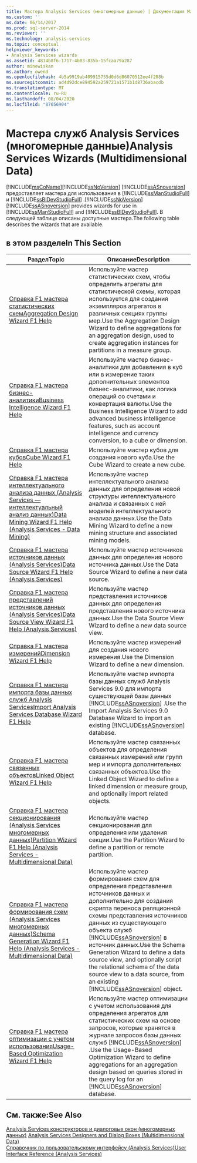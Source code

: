 ```yaml
---
title: Мастера Analysis Services (многомерные данные) | Документация Майкрософт
ms.custom: ''
ms.date: 06/14/2017
ms.prod: sql-server-2014
ms.reviewer: ''
ms.technology: analysis-services
ms.topic: conceptual
helpviewer_keywords:
- Analysis Services wizards
ms.assetid: 4814b8f6-1717-4b03-835b-15fcaa79a287
author: minewiskan
ms.author: owend
ms.openlocfilehash: 4b5a9919ab409915755d0d6d86070512ee4f208b
ms.sourcegitcommit: ad4d92dce894592a259721a1571b1d8736abacdb
ms.translationtype: MT
ms.contentlocale: ru-RU
ms.lasthandoff: 08/04/2020
ms.locfileid: "87656904"
---
```

# <a name="analysis-services-wizards-multidimensional-data"></a><span data-ttu-id="2417b-102">Мастера служб Analysis Services (многомерные данные)</span><span class="sxs-lookup"><span data-stu-id="2417b-102">Analysis Services Wizards (Multidimensional Data)</span></span>
  [!INCLUDE[msCoName](../includes/msconame-md.md)]<span data-ttu-id="2417b-103">[!INCLUDE[ssNoVersion](../includes/ssnoversion-md.md)] [!INCLUDE[ssASnoversion](../includes/ssasnoversion-md.md)] предоставляет мастера для использования в [!INCLUDE[ssManStudioFull](../includes/ssmanstudiofull-md.md)] и [!INCLUDE[ssBIDevStudioFull](../includes/ssbidevstudiofull-md.md)] .</span><span class="sxs-lookup"><span data-stu-id="2417b-103">[!INCLUDE[ssNoVersion](../includes/ssnoversion-md.md)] [!INCLUDE[ssASnoversion](../includes/ssasnoversion-md.md)] provides wizards for use in [!INCLUDE[ssManStudioFull](../includes/ssmanstudiofull-md.md)] and [!INCLUDE[ssBIDevStudioFull](../includes/ssbidevstudiofull-md.md)].</span></span> <span data-ttu-id="2417b-104">В следующей таблице описаны доступные мастера.</span><span class="sxs-lookup"><span data-stu-id="2417b-104">The following table describes the wizards that are available.</span></span>  
  
## <a name="in-this-section"></a><span data-ttu-id="2417b-105">в этом разделе</span><span class="sxs-lookup"><span data-stu-id="2417b-105">In This Section</span></span>  
  
|<span data-ttu-id="2417b-106">Раздел</span><span class="sxs-lookup"><span data-stu-id="2417b-106">Topic</span></span>|<span data-ttu-id="2417b-107">Описание</span><span class="sxs-lookup"><span data-stu-id="2417b-107">Description</span></span>|  
|-----------|-----------------|  
|[<span data-ttu-id="2417b-108">Справка F1 мастера статистических схем</span><span class="sxs-lookup"><span data-stu-id="2417b-108">Aggregation Design Wizard F1 Help</span></span>](aggregation-design-wizard-f1-help.md)|<span data-ttu-id="2417b-109">Используйте мастер статистических схем, чтобы определить агрегаты для статистической схемы, которая используется для создания экземпляров агрегатов в различных секциях группы мер.</span><span class="sxs-lookup"><span data-stu-id="2417b-109">Use the Aggregation Design Wizard to define aggregations for an aggregation design, used to create aggregation instances for partitions in a measure group.</span></span>|  
|[<span data-ttu-id="2417b-110">Справка F1 мастера бизнес-аналитики</span><span class="sxs-lookup"><span data-stu-id="2417b-110">Business Intelligence Wizard F1 Help</span></span>](business-intelligence-wizard-f1-help.md)|<span data-ttu-id="2417b-111">Используйте мастер бизнес-аналитики для добавления в куб или в измерение таких дополнительных элементов бизнес-аналитики, как логика операций со счетами и конвертация валюты.</span><span class="sxs-lookup"><span data-stu-id="2417b-111">Use the Business Intelligence Wizard to add advanced business intelligence features, such as account intelligence and currency conversion, to a cube or dimension.</span></span>|  
|[<span data-ttu-id="2417b-112">Справка F1 мастера кубов</span><span class="sxs-lookup"><span data-stu-id="2417b-112">Cube Wizard F1 Help</span></span>](cube-wizard-f1-help.md)|<span data-ttu-id="2417b-113">Используйте мастер кубов для создания нового куба.</span><span class="sxs-lookup"><span data-stu-id="2417b-113">Use the Cube Wizard to create a new cube.</span></span>|  
|[<span data-ttu-id="2417b-114">Справка F1 мастера интеллектуального анализа данных &#40;Analysis Services — интеллектуальный анализ данных&#41;</span><span class="sxs-lookup"><span data-stu-id="2417b-114">Data Mining Wizard F1 Help &#40;Analysis Services - Data Mining&#41;</span></span>](data-mining-wizard-f1-help-analysis-services-data-mining.md)|<span data-ttu-id="2417b-115">Используйте мастер интеллектуального анализа данных для определения новой структуры интеллектуального анализа и связанных с ней моделей интеллектуального анализа данных.</span><span class="sxs-lookup"><span data-stu-id="2417b-115">Use the Data Mining Wizard to define a new mining structure and associated mining models.</span></span>|  
|[<span data-ttu-id="2417b-116">Справка F1 мастера источников данных &#40;Analysis Services&#41;</span><span class="sxs-lookup"><span data-stu-id="2417b-116">Data Source Wizard F1 Help &#40;Analysis Services&#41;</span></span>](data-source-wizard-f1-help-analysis-services.md)|<span data-ttu-id="2417b-117">Используйте мастер источников данных для определения нового источника данных.</span><span class="sxs-lookup"><span data-stu-id="2417b-117">Use the Data Source Wizard to define a new data source.</span></span>|  
|[<span data-ttu-id="2417b-118">Справка F1 мастера представлений источников данных &#40;Analysis Services&#41;</span><span class="sxs-lookup"><span data-stu-id="2417b-118">Data Source View Wizard F1 Help &#40;Analysis Services&#41;</span></span>](data-source-view-wizard-f1-help-analysis-services.md)|<span data-ttu-id="2417b-119">Используйте мастер представления источников данных для определения представления нового источника данных.</span><span class="sxs-lookup"><span data-stu-id="2417b-119">Use the Data Source View Wizard to define a new data source view.</span></span>|  
|[<span data-ttu-id="2417b-120">Справка F1 мастера измерений</span><span class="sxs-lookup"><span data-stu-id="2417b-120">Dimension Wizard F1 Help</span></span>](dimension-wizard-f1-help.md)|<span data-ttu-id="2417b-121">Используйте мастер измерений для создания нового измерения.</span><span class="sxs-lookup"><span data-stu-id="2417b-121">Use the Dimension Wizard to define a new dimension.</span></span>|  
|[<span data-ttu-id="2417b-122">Справка F1 мастера импорта базы данных служб Analysis Services</span><span class="sxs-lookup"><span data-stu-id="2417b-122">Import Analysis Services Database Wizard F1 Help</span></span>](import-analysis-services-database-wizard-f1-help.md)|<span data-ttu-id="2417b-123">Используйте мастер импорта базы данных служб Analysis Services 9.0 для импорта существующей базы данных [!INCLUDE[ssASnoversion](../includes/ssasnoversion-md.md)] .</span><span class="sxs-lookup"><span data-stu-id="2417b-123">Use the Import Analysis Services 9.0 Database Wizard to import an existing [!INCLUDE[ssASnoversion](../includes/ssasnoversion-md.md)] database.</span></span>|  
|[<span data-ttu-id="2417b-124">Справка F1 мастера связанных объектов</span><span class="sxs-lookup"><span data-stu-id="2417b-124">Linked Object Wizard F1 Help</span></span>](linked-object-wizard-f1-help.md)|<span data-ttu-id="2417b-125">Используйте мастер связанных объектов для определения связанных измерений или групп мер и импорта дополнительных связанных объектов.</span><span class="sxs-lookup"><span data-stu-id="2417b-125">Use the Linked Object Wizard to define a linked dimension or measure group, and optionally import related objects.</span></span>|  
|[<span data-ttu-id="2417b-126">Справка F1 мастера секционирования &#40;Analysis Services многомерных данных&#41;</span><span class="sxs-lookup"><span data-stu-id="2417b-126">Partition Wizard F1 Help &#40;Analysis Services - Multidimensional Data&#41;</span></span>](partition-wizard-f1-help-analysis-services-multidimensional-data.md)|<span data-ttu-id="2417b-127">Используйте мастер секционирования для определения или удаления секции.</span><span class="sxs-lookup"><span data-stu-id="2417b-127">Use the Partition Wizard to define a partition or remote partition.</span></span>|  
|[<span data-ttu-id="2417b-128">Справка F1 мастера формирования схем &#40;Analysis Services многомерных данных&#41;</span><span class="sxs-lookup"><span data-stu-id="2417b-128">Schema Generation Wizard F1 Help &#40;Analysis Services - Multidimensional Data&#41;</span></span>](schema-generation-wizard-f1-help-analysis-services-multidimensional-data.md)|<span data-ttu-id="2417b-129">Используйте мастер формирования схем для определения представления источников данных и дополнительно для создания скрипта переноса реляционной схемы представления источников данных из существующего объекта служб [!INCLUDE[ssASnoversion](../includes/ssasnoversion-md.md)] в источник данных.</span><span class="sxs-lookup"><span data-stu-id="2417b-129">Use the Schema Generation Wizard to define a data source view, and optionally script the relational schema of the data source view to a data source, from an existing [!INCLUDE[ssASnoversion](../includes/ssasnoversion-md.md)] object.</span></span>|  
|[<span data-ttu-id="2417b-130">Справка F1 мастера оптимизации с учетом использования</span><span class="sxs-lookup"><span data-stu-id="2417b-130">Usage-Based Optimization Wizard F1 Help</span></span>](usage-based-optimization-wizard-f1-help.md)|<span data-ttu-id="2417b-131">Используйте мастер оптимизации с учетом использования для определения агрегатов для статистических схем на основе запросов, которые хранятся в журнале запросов базы данных служб [!INCLUDE[ssASnoversion](../includes/ssasnoversion-md.md)] .</span><span class="sxs-lookup"><span data-stu-id="2417b-131">Use the Usage-Based Optimization Wizard to define aggregations for an aggregation design based on queries stored in the query log for an [!INCLUDE[ssASnoversion](../includes/ssasnoversion-md.md)] database.</span></span>|  
  
## <a name="see-also"></a><span data-ttu-id="2417b-132">См. также:</span><span class="sxs-lookup"><span data-stu-id="2417b-132">See Also</span></span>  
 <span data-ttu-id="2417b-133">[Analysis Services конструкторов и диалоговых окон &#40;многомерных данных&#41;](analysis-services-designers-and-dialog-boxes-multidimensional-data.md) </span><span class="sxs-lookup"><span data-stu-id="2417b-133">[Analysis Services Designers and Dialog Boxes &#40;Multidimensional Data&#41;](analysis-services-designers-and-dialog-boxes-multidimensional-data.md) </span></span>  
 [<span data-ttu-id="2417b-134">Справочник по пользовательскому интерфейсу &#40;Analysis Services&#41;</span><span class="sxs-lookup"><span data-stu-id="2417b-134">User Interface Reference &#40;Analysis Services&#41;</span></span>](user-interface-reference-analysis-services.md)  
  
  
